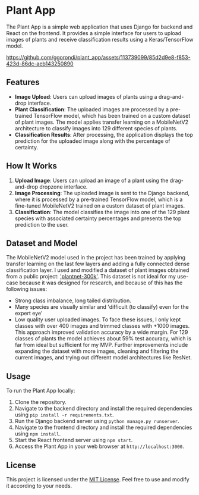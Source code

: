 # Plant App

The Plant App is a simple web application that uses Django for backend and React on the frontend. 
It provides a simple interface for users to upload images of plants and receive classification results using a Keras/TensorFlow model.

https://github.com/ggorondi/plant_app/assets/113739099/85d2d9e8-f853-423d-86dc-aeb143250890

## Features

- **Image Upload**: Users can upload images of plants using a drag-and-drop interface.
- **Plant Classification**: The uploaded images are processed by a pre-trained TensorFlow model, which has been trained on a custom dataset of plant images. The model applies transfer learning on a MobileNetV2 architecture to classify images into 129 different species of plants.
- **Classification Results**: After processing, the application displays the top prediction for the uploaded image along with the percentage of certainty.

## How It Works

1. **Upload Image**: Users can upload an image of a plant using the drag-and-drop dropzone interface.
2. **Image Processing**: The uploaded image is sent to the Django backend, where it is processed by a pre-trained TensorFlow model, which is a fine-tuned MobileNetV2 trained on a custom dataset of plant images.
3. **Classification**: The model classifies the image into one of the 129 plant species with associated certainty percentages and presents the top prediction to the user.

## Dataset and Model

The MobileNetV2 model used in the project has been trained by applying transfer learning on the last few layers and adding a fully connected dense classification layer. 
I used and modified a dataset of plant images obtained from a public project: ['plantnet-300k'](https://openreview.net/forum?id=eLYinD0TtIt). This dataset is not ideal for my use-case because it was designed for research, and because of this has the following issues:
- Strong class imbalance, long tailed distribution.
- Many species are visually similar and 'difficult (to classify) even for the expert eye'
- Low quality user uploaded images.
To face these issues, I only kept classes with over 400 images and trimmed classes with +1000 images. This approach improved validation accuracy by a wide margin. For 129 classes of plants the model achieves about 59% test accuracy, which is far from ideal but sufficient for my MVP. Further improvements include expanding the dataset with more images, cleaning and filtering the current images, and trying out different model architectures like ResNet. 

## Usage

To run the Plant App locally:

1. Clone the repository.
2. Navigate to the backend directory and install the required dependencies using `pip install -r requirements.txt`.
3. Run the Django backend server using `python manage.py runserver`.
4. Navigate to the frontend directory and install the required dependencies using `npm install`.
5. Start the React frontend server using `npm start`.
6. Access the Plant App in your web browser at `http://localhost:3000`.

## License

This project is licensed under the [MIT License](LICENSE). Feel free to use and modify it according to your needs.
